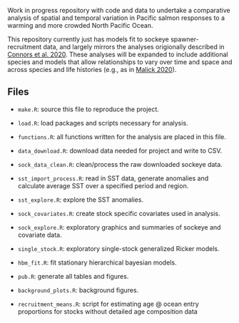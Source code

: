 Work in progress repository with code and data to undertake a comparative analysis of spatial and temporal variation in Pacific salmon responses to a warming and more crowded North Pacific Ocean. 

This repository currently just has models fit to sockeye spawner-recruitment data, and largely mirrors the analyses origionally described in [Connors et al. 2020](https://cdnsciencepub.com/doi/10.1139/cjfas-2019-0422#:~:text=In%20the%20south%2C%20a%20warm,effects%20of%20competition%20at%20sea.).
These analyses will be expanded to include additional species and models that allow relationships to vary over time and space and across species and life histories (e.g., as in [Malick 2020](https://onlinelibrary.wiley.com/doi/abs/10.1111/fog.12469)).

## Files
- `make.R`: source this file to reproduce the project.

- `load.R`: load packages and scripts necessary for analysis. 

- `functions.R`: all functions written for the analysis are placed in this file.
  
- `data_download.R`: download data needed for project and write to CSV.

- `sock_data_clean.R`: clean/process the raw downloaded sockeye data.
  
- `sst_import_process.R`: read in SST data, generate anomalies and calculate average SST over a specified period and region.

- `sst_explore.R`: explore the SST anomalies. 

- `sock_covariates.R`:  create stock specific covariates used in analysis.

- `sock_explore.R`:  exploratory graphics and summaries of sockeye and covariate data.

- `single_stock.R`:  exploratory single-stock generalized Ricker models.

- `hbm_fit.R`:  fit stationary hierarchical bayesian models.

- `pub.R`:  generate all tables and figures.

- `background_plots.R`:  background figures.

- `recruitment_means.R`: script for estimating age @ ocean entry proportions for stocks without detailed age composition data
